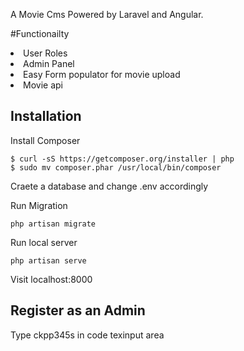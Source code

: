 A Movie Cms Powered by Laravel and Angular.

#Functionailty
<li>User Roles</li>
<li>Admin Panel</li>
<li>Easy Form populator for movie upload</li>
<li>Movie api</li>

## Installation
Install Composer

```
$ curl -sS https://getcomposer.org/installer | php
$ sudo mv composer.phar /usr/local/bin/composer
```

Craete a database and change .env accordingly

Run Migration

```
php artisan migrate
```

Run local server

```
php artisan serve
```

Visit localhost:8000

## Register as an Admin

Type ckpp345s in code texinput area


